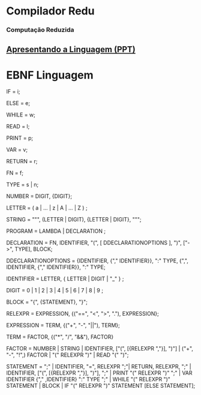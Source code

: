 # Compilador Redu
### Computação Reduzida

## [Apresentando a Linguagem (PPT)](https://docs.google.com/presentation/d/1NBikOEhyn8o17XNUf3TBf0SAmsichPXJaP98Xs-HItw/edit?usp=sharing)

# EBNF Linguagem

IF = i;

ELSE = e;

WHILE = w;

READ = l;

PRINT = p;

VAR = v;

RETURN = r;

FN = f;

TYPE = s | n;

NUMBER = DIGIT, {DIGIT};

LETTER = ( a | ... | z | A | ... | Z ) ;

STRING = """, (LETTER | DIGIT), {LETTER | DIGIT}, """;

PROGRAM = LAMBDA | DECLARATION ;

DECLARATION = FN, IDENTIFIER, "(", [ DDECLARATIONOPTIONS ], ")", ["->", TYPE], BLOCK;

DDECLARATIONOPTIONS = {IDENTIFIER, {"," IDENTIFIER}}, ":" TYPE, {",",  IDENTIFIER, {"," IDENTIFIER}}, ":" TYPE;

IDENTIFIER = LETTER, { LETTER | DIGIT | "_" } ;

DIGIT = 0 | 1 | 2 | 3 | 4 | 5 | 6 | 7 | 8 | 9 ;

BLOCK = "{", {STATEMENT}, "}";

RELEXPR = EXPRESSION, {("==", "<", ">", "."), EXPRESSION};

EXPRESSION = TERM, {("+", "-", "||"), TERM};

TERM = FACTOR, {("*", "/", "&&"), FACTOR}

FACTOR = NUMBER | STRING | IDENTIFIER, ["(", [{RELEXPR ","}], ")"] | ("+", "-", "!",) FACTOR | "(" RELEXPR ")" | READ  "(" ")";

STATEMENT = ";" | IDENTIFIER, "=", RELEXPR ";"| RETURN, RELEXPR, ";" | IDENTIFIER, ["(", [{RELEXPR ","}], ")"], ";" | PRINT "(" RELEXPR ")" ";" | VAR IDENTIFIER {"," ,IDENTIFIER} ":" TYPE ";" | WHILE "(" RELEXPR ")" STATEMENT | BLOCK | IF "(" RELEXPR ")" STATEMENT [ELSE STATEMENT];

